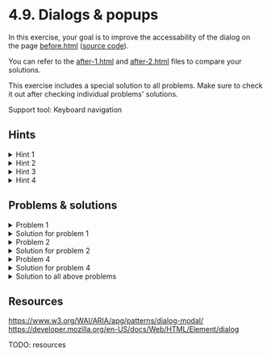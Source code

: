 # 4.9. Dialogs & popups

In this exercise, your goal is to improve the accessability of the dialog on the page [before.html](https://ubax.github.io/a11y-kata/4-pitfalls/4.09-dialog_popups/before.html) ([source code](./before.html)).

You can refer to the [after-1.html](after-1.html) and [after-2.html](after-2.html) files to compare your solutions.

This exercise includes a special solution to all problems. Make sure to check it out after checking individual problems' solutions.

Support tool: Keyboard navigation

## Hints

<details>
<summary>Hint 1</summary>

Try to accept cookies and close the dialog using only the keyboard.

</details>

<details>
<summary>Hint 2</summary>

Try to add pizza to order.

</details>

<details>
<summary>Hint 3</summary>

Try to add two pizzas to order.

</details>

<details>
<summary>Hint 4</summary>

Try to close the dialog, after adding pizza to order, without using the close button. [Dialog keyboard interaction](https://www.w3.org/WAI/ARIA/apg/patterns/dialog-modal/#keyboardinteraction)

</details>

## Problems & solutions

<details>
<summary>Problem 1</summary>

Focus is not kept (not trapped) inside the dialog when it is open. [Specification](https://www.w3.org/WAI/ARIA/apg/patterns/dialog-modal/#:~:text=Like%20non%2Dmodal%20dialogs%2C%20modal%20dialogs%20contain%20their%20tab%20sequence)

</details>
<details>
<summary>Solution for problem 1</summary>

To solve this issue we can use the `inert` attribute.

1. Add a function to modify the `inert` attribute of all elements outside the dialog.
   ```js
   function setInertOfContent(value) {
     Array.from(document.querySelector("body").children)
       .filter((child) => !child.classList.contains("dialog"))
       .forEach((element) => {
         element.inert = value;
       });
   }
   ```
2. Add `inert` attribute to all elements outside the dialog when the dialog is open.

   ```js
   function afterOpenDialog(dialog) {
        ...
        setInertOfContent(true);
        ...
    }
   ```

3. Remove `inert` attribute from all elements outside the dialog when the dialog is closed.
   ```js
   function beforeCloseDialog() {
        ...
        setInertOfContent(false);
        ...
   }
   ```

</details>

<details>
<summary>Problem 2</summary>

Focus does not return to the initial point. [Specification](https://www.w3.org/WAI/ARIA/apg/patterns/dialog-modal/#:~:text=When%20a%20dialog%20closes%2C%20focus%20returns%20to%20the%20element%20that%20invoked%20the%20dialog)

</details>
<details>
<summary>Solution for problem 2</summary>
    
To solve this issue we need to save the last focused element before opening the dialog and focus it after closing the dialog.
1. ```js
    let lastElementWithFocus = null;
    ...
    function beforeOpenDialog() {
        lastElementWithFocus = document.activeElement;
    }
    ```
2. ```js
    function afterCloseDialog() {
        lastElementWithFocus?.focus();
    }
    ```
</details>

<details>

<details>
<summary>Problem 3</summary>

When the dialog is opened, the focus is not automatically set to the button inside the dialog. [Specification](https://www.w3.org/WAI/ARIA/apg/patterns/dialog-modal/#:~:text=When%20a%20dialog%20opens%2C%20focus%20moves%20to%20an%20element%20contained%20in%20the%20dialog)

</details>
<details>
<summary>Solution for problem 3</summary>

With the current implementation, the easiest way to focus the button in the dialog is:

1. Add `autofocus` attribute to the button element.
   ```html
   <button autofocus class="primary-button" id="accept-cookies">Accept</button>
   ...
   <button autofocus class="primary-button" id="close-ingredients">
     Close
   </button>
   ```
2. Add focus method to `afterOpenDialog`
   ```diff
   function afterOpenDialog(dialog) {
   +  dialog.querySelector("[autofocus]")?.focus();
   }
   ```

Alternatively, you can just focus first button in the dialog after opening it.

```diff
function afterOpenDialog(dialog) {
+  dialog.querySelector("button")?.focus();
}
```

</details>

<summary>Problem 4</summary>

Escape key does not close the dialog. [Specification](https://www.w3.org/WAI/ARIA/apg/patterns/dialog-modal/#keyboardinteraction)

</details>
<details>
<summary>Solution for problem 4</summary>

Add a function to close the dialog when the escape key is pressed. However we don't want to close the dialog when the cookie dialog is open.

```js
document.addEventListener("keydown", (event) => {
  if (event.key === "Escape") {
    if (cookieDialog.classList.contains("open")) {
      event.preventDefault();
    } else if (ingredientsDialog.classList.contains("open")) {
      closeDialog(ingredientsDialog);
    }
  }
});
```

</details>

<details>
<summary>Solution to all above problems</summary>

Most of this issues can be solved by using html [`dialog`](https://developer.mozilla.org/en-US/docs/Web/HTML/Element/dialog) element. It simplifies the structure of the code and makes the custom logic unnecessary.

1.  Change the `div` element to `dialog`
    ```diff
    ...
    - <div class="dialog" ...>
    -    <div class="content">
    + <dialog ...>
            ...
    -    </div>
    - </div>
    + </dialog>
    ...
    ```
2.  Use [`showModal`](https://developer.mozilla.org/en-US/docs/Web/API/HTMLDialogElement/showModal) function to open the dialog
    ```diff
    function openDialog(dialog) {
        ...
    -    dialog.classList.add("open");
    +    dialog.showModal();
        ...
    }
    ```
3.  Use [`close`](https://developer.mozilla.org/en-US/docs/Web/API/HTMLDialogElement/close) function to close the dialog
    ```diff
    function closeDialog(dialog) {
        ...
        -    dialog.classList.remove("open");
        +    dialog.close();
        ...
    }
    ```
4.  Prevent the escape key from closing the dialog

    ```js
    document.addEventListener("keydown", (event) => {
      if (event.key === "Escape") {
        if (cookieDialog.open) {
          event.preventDefault();
        }
      }
    });
    ```

    </details>

## Resources

https://www.w3.org/WAI/ARIA/apg/patterns/dialog-modal/
https://developer.mozilla.org/en-US/docs/Web/HTML/Element/dialog

TODO: resources
